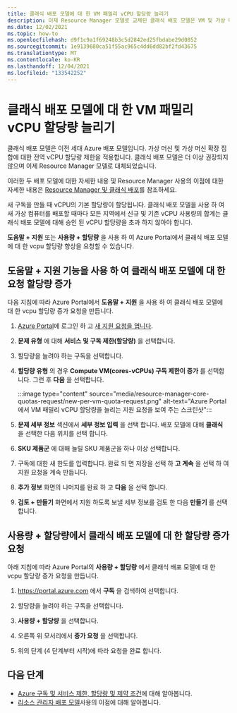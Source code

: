 ```yaml
---
title: 클래식 배포 모델에 대 한 VM 패밀리 vCPU 할당량 늘리기
description: 이제 Resource Manager 모델로 교체된 클래식 배포 모델은 VM 및 가상 머신 확장 집합에 대해 전역 vCPU 할당량 제한을 적용합니다.
ms.date: 12/02/2021
ms.topic: how-to
ms.openlocfilehash: d9f1c9a1f69248b3c5d2842ed25fbdabe29d0852
ms.sourcegitcommit: 1e9139680ca51f55ac965c4dd6dd82bf2fd43675
ms.translationtype: MT
ms.contentlocale: ko-KR
ms.lasthandoff: 12/04/2021
ms.locfileid: "133542252"
---
```

# <a name="increase-a-vm-family-vcpu-quota-for-the-classic-deployment-model"></a>클래식 배포 모델에 대 한 VM 패밀리 vCPU 할당량 늘리기

클래식 배포 모델은 이전 세대 Azure 배포 모델입니다. 가상 머신 및 가상 머신 확장 집합에 대한 전역 vCPU 할당량 제한을 적용합니다. 클래식 배포 모델은 더 이상 권장되지 않으며 이제 Resource Manager 모델로 대체되었습니다.

이러한 두 배포 모델에 대한 자세한 내용 및 Resource Manager 사용의 이점에 대한 자세한 내용은 [Resource Manager 및 클래식 배포](../../azure-resource-manager/management/deployment-models.md)를 참조하세요.

새 구독을 만들 때 vCPU의 기본 할당량이 할당됩니다. 클래식 배포 모델을 사용 하 여 새 가상 컴퓨터를 배포할 때마다 모든 지역에서 신규 및 기존 vCPU 사용량의 합계는 클래식 배포 모델에 대해 승인 된 vCPU 할당량을 초과 하지 않아야 합니다.

**도움말 + 지원** 또는 **사용량 + 할당량** 을 사용 하 여 Azure Portal에서 클래식 배포 모델에 대 한 vcpu 할당량 향상을 요청할 수 있습니다.

## <a name="request-quota-increase-for-the-classic-deployment-model-using-help--support"></a>도움말 + 지원 기능을 사용 하 여 클래식 배포 모델에 대 한 요청 할당량 증가

다음 지침에 따라 Azure Portal에서 **도움말 + 지원** 을 사용 하 여 클래식 배포 모델에 대 한 vcpu 할당량 증가 요청을 만듭니다.

1. [Azure Portal](https://portal.azure.com)에 로그인 하 고 [새 지원 요청을 엽니다](how-to-create-azure-support-request.md).

1. **문제 유형** 에 대해 **서비스 및 구독 제한(할당량)** 을 선택합니다.

1. 할당량을 늘려야 하는 구독을 선택합니다.

1. **할당량 유형** 의 경우 **Compute VM(cores-vCPUs) 구독 제한이 증가** 를 선택합니다. 그런 후 **다음** 을 선택합니다.

   :::image type="content" source="media/resource-manager-core-quotas-request/new-per-vm-quota-request.png" alt-text="Azure Portal에서 VM 패밀리 vCPU 할당량을 늘리는 지원 요청을 보여 주는 스크린샷":::

1. **문제 세부 정보** 섹션에서 **세부 정보 입력** 을 선택 합니다. 배포 모델에 대해 **클래식** 을 선택한 다음 위치를 선택 합니다.

1. **SKU 제품군** 에 대해 늘릴 SKU 제품군을 하나 이상 선택합니다.

1. 구독에 대한 새 한도를 입력합니다. 완료 되 면 저장을 선택 하 **고 계속** 을 선택 하 여 지원 요청을 계속 만듭니다.

1. **추가 정보** 화면의 나머지를 완료 하 고 **다음** 을 선택 합니다.

1. **검토 + 만들기** 화면에서 지원 하도록 보낼 세부 정보를 검토 한 다음 **만들기** 를 선택 합니다.

## <a name="request-quota-increase-for-the-classic-deployment-model-from-usage--quotas"></a>사용량 + 할당량에서 클래식 배포 모델에 대 한 할당량 증가 요청

아래 지침에 따라 Azure Portal의 **사용량 + 할당량** 에서 클래식 배포 모델에 대 한 vcpu 할당량 증가 요청을 만듭니다.

1. https://portal.azure.com 에서 **구독** 을 검색하여 선택합니다.

1. 할당량을 늘려야 하는 구독을 선택합니다.

1. **사용량 + 할당량** 을 선택합니다.

1. 오른쪽 위 모서리에서 **증가 요청** 을 선택합니다.

1. 위의 단계 (4 단계부터 시작)에 따라 요청을 완료 합니다.

## <a name="next-steps"></a>다음 단계

- [Azure 구독 및 서비스 제한, 할당량 및 제약 조건](../../azure-resource-manager/management/azure-subscription-service-limits.md)에 대해 알아봅니다.
- [리소스 관리자 배포 모델](../../azure-resource-manager/management/deployment-models.md)사용의 이점에 대해 알아봅니다.
